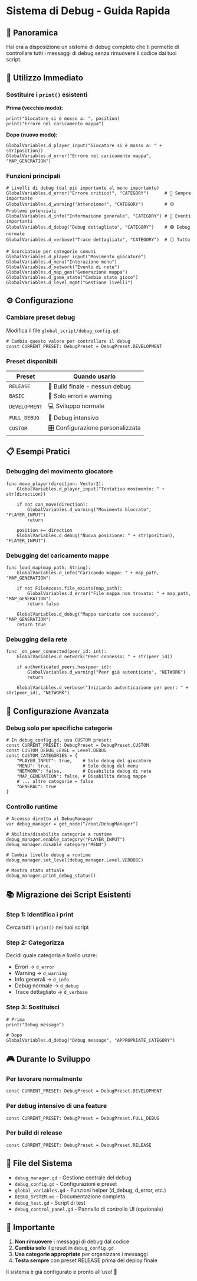 # Sistema di Debug - Guida Rapida

## 🎯 Panoramica

Hai ora a disposizione un sistema di debug completo che ti permette di controllare tutti i messaggi di debug senza rimuovere il codice dai tuoi script.

## 🚀 Utilizzo Immediato

### Sostituire i `print()` esistenti

**Prima (vecchio modo):**
```gdscript
print("Giocatore si è mosso a: ", position)
print("Errore nel caricamento mappa")
```

**Dopo (nuovo modo):**
```gdscript
GlobalVariables.d_player_input("Giocatore si è mosso a: " + str(position))
GlobalVariables.d_error("Errore nel caricamento mappa", "MAP_GENERATION")
```

### Funzioni principali

```gdscript
# Livelli di debug (dal più importante al meno importante)
GlobalVariables.d_error("Errore critico!", "CATEGORY")      # 🔴 Sempre importante
GlobalVariables.d_warning("Attenzione!", "CATEGORY")        # 🟡 Problemi potenziali
GlobalVariables.d_info("Informazione generale", "CATEGORY") # 🔵 Eventi importanti
GlobalVariables.d_debug("Debug dettagliato", "CATEGORY")    # 🟢 Debug normale
GlobalVariables.d_verbose("Trace dettagliato", "CATEGORY")  # ⚪ Tutto

# Scorciatoie per categorie comuni
GlobalVariables.d_player_input("Movimento giocatore")
GlobalVariables.d_menu("Interazione menu")
GlobalVariables.d_network("Evento di rete")
GlobalVariables.d_map_gen("Generazione mappa")
GlobalVariables.d_game_state("Cambio stato gioco")
GlobalVariables.d_level_mgmt("Gestione livelli")
```

## ⚙️ Configurazione

### Cambiare preset debug

Modifica il file `global_script/debug_config.gd`:

```gdscript
# Cambia questo valore per controllare il debug
const CURRENT_PRESET: DebugPreset = DebugPreset.DEVELOPMENT
```

### Preset disponibili

| Preset | Quando usarlo |
|--------|---------------|
| `RELEASE` | 🚀 Build finale - nessun debug |
| `BASIC` | 🔧 Solo errori e warning |
| `DEVELOPMENT` | 💻 Sviluppo normale |
| `FULL_DEBUG` | 🐛 Debug intensivo |
| `CUSTOM` | 🎛️ Configurazione personalizzata |

## 📋 Esempi Pratici

### Debugging del movimento giocatore
```gdscript
func move_player(direction: Vector2):
    GlobalVariables.d_player_input("Tentativo movimento: " + str(direction))
    
    if not can_move(direction):
        GlobalVariables.d_warning("Movimento bloccato", "PLAYER_INPUT")
        return
    
    position += direction
    GlobalVariables.d_debug("Nuova posizione: " + str(position), "PLAYER_INPUT")
```

### Debugging del caricamento mappe
```gdscript
func load_map(map_path: String):
    GlobalVariables.d_info("Caricando mappa: " + map_path, "MAP_GENERATION")
    
    if not FileAccess.file_exists(map_path):
        GlobalVariables.d_error("File mappa non trovato: " + map_path, "MAP_GENERATION")
        return false
    
    GlobalVariables.d_debug("Mappa caricata con successo", "MAP_GENERATION")
    return true
```

### Debugging della rete
```gdscript
func _on_peer_connected(peer_id: int):
    GlobalVariables.d_network("Peer connesso: " + str(peer_id))
    
    if authenticated_peers.has(peer_id):
        GlobalVariables.d_warning("Peer già autenticato", "NETWORK")
        return
    
    GlobalVariables.d_verbose("Iniziando autenticazione per peer: " + str(peer_id), "NETWORK")
```

## 🔧 Configurazione Avanzata

### Debug solo per specifiche categorie
```gdscript
# In debug_config.gd, usa CUSTOM preset:
const CURRENT_PRESET: DebugPreset = DebugPreset.CUSTOM
const CUSTOM_DEBUG_LEVEL = Level.DEBUG
const CUSTOM_CATEGORIES = {
    "PLAYER_INPUT": true,    # Solo debug del giocatore
    "MENU": true,            # Solo debug del menu
    "NETWORK": false,        # Disabilita debug di rete
    "MAP_GENERATION": false, # Disabilita debug mappe
    # ... altre categorie = false
    "GENERAL": true
}
```

### Controllo runtime
```gdscript
# Accesso diretto al DebugManager
var debug_manager = get_node("/root/DebugManager")

# Abilita/disabilita categorie a runtime
debug_manager.enable_category("PLAYER_INPUT")
debug_manager.disable_category("MENU")

# Cambia livello debug a runtime
debug_manager.set_level(debug_manager.Level.VERBOSE)

# Mostra stato attuale
debug_manager.print_debug_status()
```

## 📚 Migrazione dei Script Esistenti

### Step 1: Identifica i print
Cerca tutti i `print()` nei tuoi script

### Step 2: Categorizza
Decidi quale categoria e livello usare:
- Errori → `d_error`
- Warning → `d_warning`  
- Info generali → `d_info`
- Debug normale → `d_debug`
- Trace dettagliato → `d_verbose`

### Step 3: Sostituisci
```gdscript
# Prima
print("Debug message")

# Dopo  
GlobalVariables.d_debug("Debug message", "APPROPRIATE_CATEGORY")
```

## 🎮 Durante lo Sviluppo

### Per lavorare normalmente
```gdscript
const CURRENT_PRESET: DebugPreset = DebugPreset.DEVELOPMENT
```

### Per debug intensivo di una feature
```gdscript
const CURRENT_PRESET: DebugPreset = DebugPreset.FULL_DEBUG
```

### Per build di release
```gdscript
const CURRENT_PRESET: DebugPreset = DebugPreset.RELEASE
```

## 📁 File del Sistema

- `debug_manager.gd` - Gestione centrale del debug
- `debug_config.gd` - Configurazioni e preset
- `global_variables.gd` - Funzioni helper (d_debug, d_error, etc.)
- `DEBUG_SYSTEM.md` - Documentazione completa
- `debug_test.gd` - Script di test
- `debug_control_panel.gd` - Pannello di controllo UI (opzionale)

## 🚨 Importante

1. **Non rimuovere** i messaggi di debug dal codice
2. **Cambia solo** il preset in `debug_config.gd`
3. **Usa categorie appropriate** per organizzare i messaggi
4. **Testa sempre** con preset RELEASE prima del deploy finale

Il sistema è già configurato e pronto all'uso! 🎉
